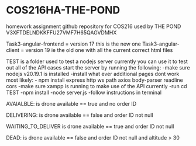 # COS216HA-THE-POND
homework assignment github repository for COS216 used by THE POND 
V3XFTDELNDKKFFU27VMF7H65QAGVDMHX


Task3-angular-frontend = version 17 this is the new one 
Task3-angular-client = version 19 ie the old one with all the current correct html files 

TEST is a folder used to test a nodejs server 
currently you can use it to test out all of the API cases 
start the server by running the following:
    -make sure nodejs v20.19.1 is installed
    -install what ever additional pages dont work most likely:
        - npm install express http ws path axios body-parser readline cors
    -make sure xampp is running to make use of the API currently
    -run cd TEST
    -npm install
    -node server.js
    -follow instructions in terminal 


AVAIALBLE: is drone available == true and no order ID

DELIVERING: is drone available == false and order ID not null

WAITING_TO_DELIVER is drone available == true and order ID not null

DEAD: is drone available == false and order ID not null and altitude > 30